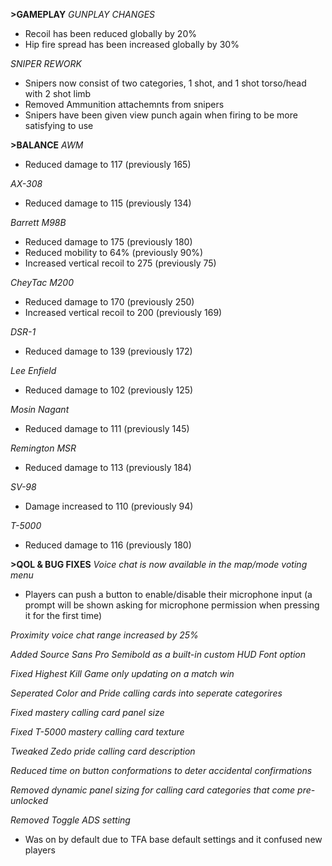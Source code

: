 **>GAMEPLAY**
*GUNPLAY CHANGES*
- Recoil has been reduced globally by 20%
- Hip fire spread has been increased globally by 30%

*SNIPER REWORK*
- Snipers now consist of two categories, 1 shot, and 1 shot torso/head with 2 shot limb
- Removed Ammunition attachemnts from snipers
- Snipers have been given view punch again when firing to be more satisfying to use

**>BALANCE**
*AWM*
- Reduced damage to 117 (previously 165)

*AX-308*
- Reduced damage to 115 (previously 134)

*Barrett M98B*
- Reduced damage to 175 (previously 180)
- Reduced mobility to 64% (previously 90%)
- Increased vertical recoil to 275 (previously 75)

*CheyTac M200*
- Reduced damage to 170 (previously 250)
- Increased vertical recoil to 200 (previously 169)

*DSR-1*
- Reduced damage to 139 (previously 172)

*Lee Enfield*
- Reduced damage to 102 (previously 125)

*Mosin Nagant*
- Reduced damage to 111 (previously 145)

*Remington MSR*
- Reduced damage to 113 (previously 184)

*SV-98*
- Damage increased to 110 (previously 94)

*T-5000*
- Reduced damage to 116 (previously 180)

**>QOL & BUG FIXES**
*Voice chat is now available in the map/mode voting menu*
- Players can push a button to enable/disable their microphone input (a prompt will be shown asking for microphone permission when pressing it for the first time)

*Proximity voice chat range increased by 25%*

*Added Source Sans Pro Semibold as a built-in custom HUD Font option*

*Fixed Highest Kill Game only updating on a match win*

*Seperated Color and Pride calling cards into seperate categorires*

*Fixed mastery calling card panel size*

*Fixed T-5000 mastery calling card texture*

*Tweaked Zedo pride calling card description*

*Reduced time on button conformations to deter accidental confirmations*

*Removed dynamic panel sizing for calling card categories that come pre-unlocked*

*Removed Toggle ADS setting*
- Was on by default due to TFA base default settings and it confused new players